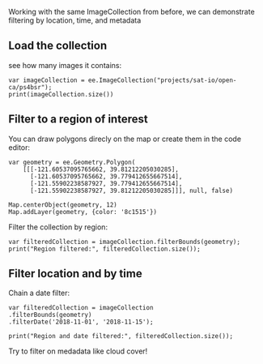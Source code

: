 Working with the same ImageCollection from before, we can demonstrate filtering by location, time, and metadata

## Load the collection 
see how many images it contains:
```
var imageCollection = ee.ImageCollection("projects/sat-io/open-ca/ps4bsr");
print(imageCollection.size())
```

## Filter to a region of interest

You can draw polygons direcly on the map or create them in the code editor:

```
var geometry = ee.Geometry.Polygon(
    [[[-121.60537095765662, 39.81212205030285],
      [-121.60537095765662, 39.779412655667514],
      [-121.55902238587927, 39.779412655667514],
      [-121.55902238587927, 39.81212205030285]]], null, false)

Map.centerObject(geometry, 12)
Map.addLayer(geometry, {color: '8c1515'})
``` 

Filter the collection by region:
```
var filteredCollection = imageCollection.filterBounds(geometry);
print("Region filtered:", filteredCollection.size());
```

## Filter location and by time
Chain a date filter:
```
var filteredCollection = imageCollection
.filterBounds(geometry)
.filterDate('2018-11-01', '2018-11-15');

print("Region and date filtered:", filteredCollection.size());
```

Try to filter on medadata like cloud cover!